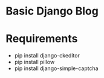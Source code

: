 # Basic Django Blog

# Requirements

* pip install django-ckeditor
* pip install pillow
* pip install  django-simple-captcha

